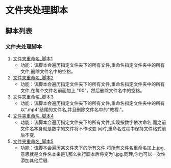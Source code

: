 # 文件夹处理脚本

## 脚本列表
### 文件夹处理脚本
1. [文件夹重命名_脚本1](File_rename_1.py)
    - 功能：该脚本会遍历指定文件夹下的所有文件,重命名指定文件夹中的所有文件,删除文件名中的空格。
2. [文件夹重命名_脚本2](File_rename_2.py)
    - 功能：该脚本会遍历指定文件夹下的所有文件,重命名指定文件夹中的所有文件,在每个文件名前面加上 "00"，然后删除文件名中的空格。
3. [文件夹重命名_脚本3](File_rename_3.py)
    - 功能：该脚本会遍历指定文件夹下的所有文件,重命名指定文件夹中的所有以“.mp4”结尾的文件名,并且删除文件名中的"教程."。
4. [文件夹重命名_脚本4](File_rename_4.py)
    - 功能：该脚本会遍历指定文件夹下的所有文件,实现按数字依次命名,而之前文件名本身就是数字的文件将不作改变.同时,重命名过程中保持文件格式前后不变.
5. [文件夹重命名_脚本5](File_rename_5.py)
    - 功能：该脚本会遍历某文件夹下的所有文件,将所有文件名重命名加上.jpg,意思就是文件名本来是1,那么执行脚本后将变为1.jpg.同理,你也可以一次性添加其他后缀. 